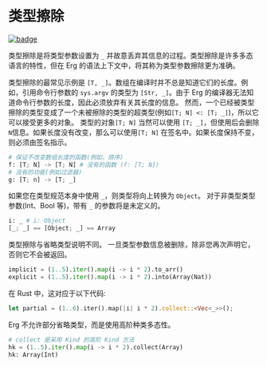 # 类型擦除

[![badge](https://img.shields.io/endpoint.svg?url=https%3A%2F%2Fgezf7g7pd5.execute-api.ap-northeast-1.amazonaws.com%2Fdefault%2Fsource_up_to_date%3Fowner%3Derg-lang%26repos%3Derg%26ref%3Dmain%26path%3Ddoc/EN/syntax/type/advanced/erasure.md%26commit_hash%3D51de3c9d5a9074241f55c043b9951b384836b258)](https://gezf7g7pd5.execute-api.ap-northeast-1.amazonaws.com/default/source_up_to_date?owner=erg-lang&repos=erg&ref=main&path=doc/EN/syntax/type/advanced/erasure.md&commit_hash=51de3c9d5a9074241f55c043b9951b384836b258)

类型擦除是将类型参数设置为 `_` 并故意丢弃其信息的过程。类型擦除是许多多态语言的特性，但在 Erg 的语法上下文中，将其称为类型参数擦除更为准确。

类型擦除的最常见示例是 `[T, _]`。数组在编译时并不总是知道它们的长度。例如，引用命令行参数的 `sys.argv` 的类型为 `[Str, _]`。由于 Erg 的编译器无法知道命令行参数的长度，因此必须放弃有关其长度的信息。
然而，一个已经被类型擦除的类型变成了一个未被擦除的类型的超类型(例如`[T; N] <: [T; _]`)，所以它可以接受更多的对象。
类型的对象`[T; N]` 当然可以使用 `[T; _]`，但使用后会删除`N`信息。如果长度没有改变，那么可以使用`[T; N]` 在签名中。如果长度保持不变，则必须由签名指示。

```python
# 保证不改变数组长度的函数(例如，排序)
f: [T; N] -> [T; N] # 没有的函数 (f: [T; N])
# 没有的功能(例如过滤器)
g: [T; n] -> [T; _]
```

如果您在类型规范本身中使用 `_`，则类型将向上转换为 `Object`。
对于非类型类型参数(Int、Bool 等)，带有 `_` 的参数将是未定义的。

```python
i: _ # i: Object
[_; _] == [Object; _] == Array
```

类型擦除与省略类型说明不同。 一旦类型参数信息被删除，除非您再次声明它，否则它不会被返回。

```python
implicit = (1..5).iter().map(i -> i * 2).to_arr()
explicit = (1..5).iter().map(i -> i * 2).into(Array(Nat))
```

在 Rust 中，这对应于以下代码:

```rust
let partial = (1..6).iter().map(|i| i * 2).collect::<Vec<_>>();
```

Erg 不允许部分省略类型，而是使用高阶种类多态性。

```python
# collect 是采用 Kind 的高阶 Kind 方法
hk = (1..5).iter().map(i -> i * 2).collect(Array)
hk: Array(Int)
```
